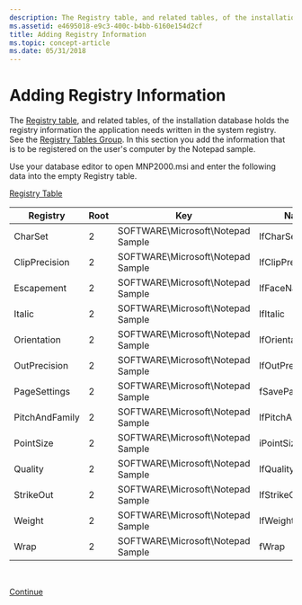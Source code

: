 ```yaml
---
description: The Registry table, and related tables, of the installation database holds the registry information the application needs written in the system registry.
ms.assetid: e4695018-e9c3-400c-b4bb-6160e154d2cf
title: Adding Registry Information
ms.topic: concept-article
ms.date: 05/31/2018
---
```


# Adding Registry Information

The [Registry table](registry-table.md), and related tables, of the installation database holds the registry information the application needs written in the system registry. See the [Registry Tables Group](registry-tables-group.md). In this section you add the information that is to be registered on the user's computer by the Notepad sample.

Use your database editor to open MNP2000.msi and enter the following data into the empty Registry table.

[Registry Table](registry-table.md)



| Registry       | Root | Key                                 | Name             | Value    | Component\_ |
|----------------|------|-------------------------------------|------------------|----------|-------------|
| CharSet        | 2    | SOFTWARE\\Microsoft\\Notepad Sample | lfCharSet        | \#0      | Notepad     |
| ClipPrecision  | 2    | SOFTWARE\\Microsoft\\Notepad Sample | lfClipPrecision  | \#2      | Notepad     |
| Escapement     | 2    | SOFTWARE\\Microsoft\\Notepad Sample | lfFaceName       | FixedSys | Notepad     |
| Italic         | 2    | SOFTWARE\\Microsoft\\Notepad Sample | lfItalic         | \#0      | Notepad     |
| Orientation    | 2    | SOFTWARE\\Microsoft\\Notepad Sample | lfOrientation    | \#0      | Notepad     |
| OutPrecision   | 2    | SOFTWARE\\Microsoft\\Notepad Sample | lfOutPrecision   | \#1      | Notepad     |
| PageSettings   | 2    | SOFTWARE\\Microsoft\\Notepad Sample | fSavePageSetting | \#0      | Notepad     |
| PitchAndFamily | 2    | SOFTWARE\\Microsoft\\Notepad Sample | lfPitchAndFamily | \#49     | Notepad     |
| PointSize      | 2    | SOFTWARE\\Microsoft\\Notepad Sample | iPointSize       | \#120    | Notepad     |
| Quality        | 2    | SOFTWARE\\Microsoft\\Notepad Sample | lfQuality        | \#2      | Notepad     |
| StrikeOut      | 2    | SOFTWARE\\Microsoft\\Notepad Sample | lfStrikeOut      | \#0      | Notepad     |
| Weight         | 2    | SOFTWARE\\Microsoft\\Notepad Sample | lfWeight         | \#400    | Notepad     |
| Wrap           | 2    | SOFTWARE\\Microsoft\\Notepad Sample | fWrap            | \#0      | Notepad     |



 

[Continue](specifying-shortcuts.md)

 

 




